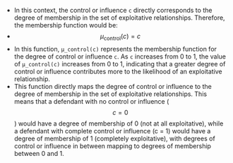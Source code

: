 - In this context, the control or influence `c` directly corresponds to the degree of membership in the set of exploitative relationships. Therefore, the membership function would be:
- $$\mu_{\text{control}}(c) = c$$
- In this function, `μ_control(c)` represents the membership function for the degree of control or influence `c`. As `c` increases from 0 to 1, the value of `μ_control(c)` increases from 0 to 1, indicating that a greater degree of control or influence contributes more to the likelihood of an exploitative relationship.
- This function directly maps the degree of control or influence to the degree of membership in the set of exploitative relationships. This means that a defendant with no control or influence ($$c = 0$$) would have a degree of membership of 0 (not at all exploitative), while a defendant with complete control or influence (c = 1) would have a degree of membership of 1 (completely exploitative), with degrees of control or influence in between mapping to degrees of membership between 0 and 1.